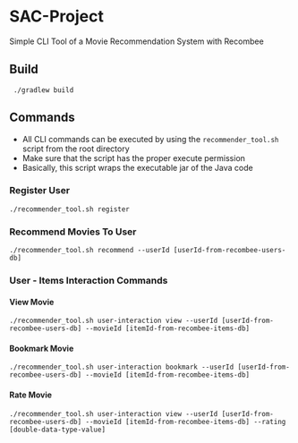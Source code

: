 # SAC-Project
Simple CLI Tool of a Movie Recommendation System with Recombee

## Build
     ./gradlew build 

## Commands

- All CLI commands can be executed by using the `recommender_tool.sh` script from the root directory
- Make sure that the script has the proper execute permission
- Basically, this script wraps the executable jar of the Java code

### Register User

    ./recommender_tool.sh register

### Recommend Movies To User

    ./recommender_tool.sh recommend --userId [userId-from-recombee-users-db]

### User - Items Interaction Commands

#### View Movie

    ./recommender_tool.sh user-interaction view --userId [userId-from-recombee-users-db] --movieId [itemId-from-recombee-items-db]

#### Bookmark Movie
    ./recommender_tool.sh user-interaction bookmark --userId [userId-from-recombee-users-db] --movieId [itemId-from-recombee-items-db]

#### Rate Movie

    ./recommender_tool.sh user-interaction view --userId [userId-from-recombee-users-db] --movieId [itemId-from-recombee-items-db] --rating [double-data-type-value]
